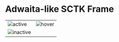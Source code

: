 # Adwaita-like SCTK Frame

|   |   |
|---|---|
|![active](https://i.imgur.com/B7rRQaO.png)|![hover](https://i.imgur.com/oniFIBK.png)|
![inactive](https://i.imgur.com/MTFdSjK.png)|
